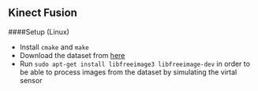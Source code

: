## Kinect Fusion 

####Setup (Linux)
* Install `cmake` and `make` 
* Download the dataset from [here](/home/vladimir/university/3d_scanning_and_motion_capture/3DSaMC/data/exercise_1_data)
* Run ```sudo apt-get install libfreeimage3 libfreeimage-dev``` in order to be able to process images from the dataset by simulating the virtal sensor  

